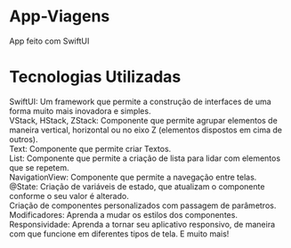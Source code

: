 # App-Viagens
App feito com SwiftUI<br>
# Tecnologias Utilizadas<br>
SwiftUI: Um framework que permite a construção de interfaces de uma forma muito mais inovadora e simples.<br>
VStack, HStack, ZStack: Componente que permite agrupar elementos de maneira vertical, horizontal ou no eixo Z (elementos dispostos em cima de outros).<br>
Text: Componente que permite criar Textos.<br>
List: Componente que permite a criação de lista para lidar com elementos que se repetem.<br>
NavigationView: Componente que permite a navegação entre telas.<br>
@State: Criação de variáveis de estado, que atualizam o componente conforme o seu valor é alterado.<br>
Criação de componentes personalizados com passagem de parâmetros.<br>
Modificadores: Aprenda a mudar os estilos dos componentes.<br>
Responsividade: Aprenda a tornar seu aplicativo responsivo, de maneira com que funcione em diferentes tipos de tela. E muito mais!<br>
